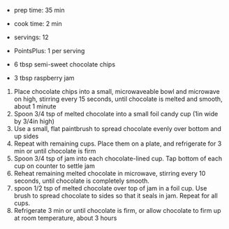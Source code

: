* prep time:  35 min
* cook time:  2 min
* servings:  12
* PointsPlus:  1 per serving

* 6 tbsp semi-sweet chocolate chips
* 3 tbsp raspberry jam

1. Place chocolate chips into a small, microwaveable bowl and microwave on high, stirring every 15 seconds, until chocolate is melted and smooth, about 1 minute
2. Spoon 3/4 tsp of melted chocolate into a small foil candy cup (1in wide by 3/4in high)
3. Use a small, flat paintbrush to spread chocolate evenly over bottom and up sides
4. Repeat with remaining cups. Place them on a plate, and refrigerate for 3 min or until chocolate is firm
5. Spoon 3/4 tsp of jam into each chocolate-lined cup. Tap bottom of each cup on counter to settle jam
6. Reheat remaining melted chocolate in microwave, stirring every 10 seconds, until chocolate is completely smooth.
7. spoon 1/2 tsp of melted chocolate over top of jam in a foil cup. Use brush to spread chocolate to sides so that it seals in jam. Repeat for all cups.
8. Refrigerate 3 min or until chocolate is firm, or allow chocolate to firm up at room temperature, about 3 hours